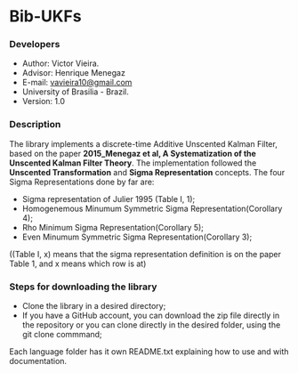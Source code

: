 # Bib-UKFs

### Developers
- Author: Victor Vieira.
- Advisor: Henrique Menegaz
- E-mail: vavieira10@gmail.com
- University of Brasilia - Brazil.
- Version: 1.0

### Description
The library implements a discrete-time Additive Unscented Kalman Filter, based on the paper **2015_Menegaz et al, A Systematization of the Unscented Kalman Filter Theory**. 
The implementation followed the **Unscented Transformation** and **Sigma Representation** concepts. The four Sigma Representations done by far are: 

- Sigma representation of Julier 1995 (Table I, 1);
- Homogenemous Minumum Symmetric Sigma Representation(Corollary 4);
- Rho Minimum Sigma Representation(Corollary 5);
- Even Minumum Symmetric Sigma Representation(Corollary 3);

((Table I, x) means that the sigma representation definition is on the paper Table 1, and x means which row is at)

### Steps for downloading the library

- Clone the library in a desired directory;
- If you have a GitHub account, you can download the zip file directly in the repository or you can clone directly in the       desired folder, using the git clone <clone-link> commmand;
    
Each language folder has it own README.txt explaining how to use and with documentation.
